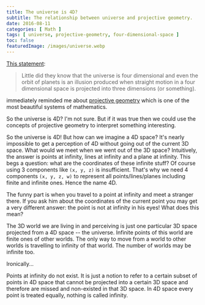 ```yaml
---
title: The universe is 4D?
subtitle: The relationship between universe and projective geometry.
date: 2016-08-11
categories: [ Math ]
tags: [ universe, projective-geometry, four-dimensional-space ]
toc: false
featuredImage: /images/universe.webp
---
```


[This statement](http://withouttheloop.com/articles/2016-08-09-mathematics/):

>Little did they know that the universe is four dimensional and even the orbit of planets is an illusion produced when straight motion in a four dimensional space is projected into three dimensions (or something).

immediately reminded me about [projective geometry](https://en.wikipedia.org/wiki/Projective_geometry) which is one of the most beautiful systems of mathematics.

So the universe is 4D? I'm not sure. But if it was true then we could use the concepts of projective geometry to interpret something interesting.

So the universe is 4D! But how can we imagine a 4D space? It's nearly impossible to get a perception of 4D without going out of the current 3D space. What would we meet when we went out of the 3D space? Intuitively, the answer is points at infinity, lines at infinity and a plane at infinity. This begs a question: what are the coordinates of these infinite stuff? Of course using 3 components like `(x, y, z)` is insufficient. That's why we need 4 components `(x, y, z, w)` to represent all points/lines/planes including finite and infinite ones. Hence the name 4D.

The funny part is when you travel to a point at infinity and meet a stranger there. If you ask him about the coordinates of the current point you may get a very different answer: the point is not at infinity in his eyes! What does this mean?

The 3D world we are living in and perceiving is just one particular 3D space projected from a 4D space -- the universe. Infinite points of this world are finite ones of other worlds. The only way to move from a world to other worlds is travelling to infinity of that world. The number of worlds may be infinite too.

Ironically...

Points at infinity do not exist. It is just a notion to refer to a certain subset of points in 4D space that cannot be projected into a certain 3D space and therefore are missed and non-existed in that 3D space. In 4D space every point is treated equally, nothing is called infinity.
